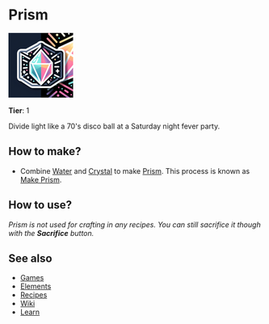# Prism

![](../images/item.prism.png)

**Tier**: 1

Divide light like a 70's disco ball at a Saturday night fever party.

## How to make?

* Combine [Water](/wiki/elements/water) and [Crystal](/wiki/elements/crystal) to make [Prism](/wiki/elements/prism). This process is known as [Make Prism](/wiki/recipes/make-prism).

## How to use?

_Prism is not used for crafting in any recipes. You can still sacrifice it though with the **Sacrifice** button._

## See also

* [Games](/wiki/games)
* [Elements](/wiki/elements)
* [Recipes](/wiki/recipes)
* [Wiki](/wiki/index)
* [Learn](/learn/index)